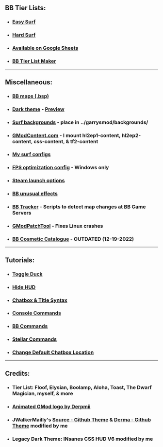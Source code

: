 ## BB Tier Lists:
- ### [Easy Surf](https://sod-ers.github.io/GMod-Resources/PDF/Easy-Surf-Tier-List.pdf)
- ### [Hard Surf](https://sod-ers.github.io/GMod-Resources/PDF/Hard-Surf-Tier-List.pdf)
- ### [Available on Google Sheets](https://drive.google.com/file/d/19Gswaf3n4u_rFd-MyshLehig_7JQXJx7/view?usp=sharing)
- ### [BB Tier List Maker](https://tiermaker.com/create/easy-surf-maps-17474064-3)
________________________________________________
## Miscellaneous:
- ### [BB maps (.bsp)](https://drive.google.com/drive/folders/1YmX4WmWzpnxPBlwhT1N2Yj8wBGX1MLf5?usp=sharing)
- ### [Dark theme](https://github.com/Sod-ers/GMod-Resources/releases) - [Preview](https://github.com/Sod-ers/GMod-Resources/blob/main/Dark-Theme/previews/Dark%20Theme%20Previews.md)
- ### [Surf backgrounds](https://drive.google.com/drive/folders/1-xucNF6qe4gJGGJodlN9l7CLn6LIHHK5?usp=sharing) - place in ../garrysmod/backgrounds/
- ### [GModContent.com](https://gmodcontent.com/) - I mount hl2ep1-content, hl2ep2-content, css-content, & tf2-content
- ### [My surf configs](https://github.com/Sod-ers/GMod-Resources/tree/main/CFG)
- ### [FPS optimization config](https://github.com/Sod-ers/GMod-Resources/blob/main/CFG/betterfps-WINDOWS-ONLY.cfg) - Windows only
- ### [Steam launch options](https://github.com/Sod-ers/GMod-Resources/tree/main/Steam-Launch-Options)
- ### [BB unusual effects](https://github.com/Sod-ers/GMod-Resources/blob/main/JPG/BB-Effects.png)
- ### [BB Tracker](https://github.com/Sod-ers/BB-Tracker) - Scripts to detect map changes at BB Game Servers
- ### [GModPatchTool](https://github.com/solsticegamestudios/GModPatchTool) - Fixes Linux crashes
- ### [BB Cosmetic Catalogue](https://drive.google.com/file/d/1Wf3UQVVo6iEwZ1IXttvFPny1y1eduaLL/view?usp=share_link) - OUTDATED (12-19-2022)
________________________________________________
## Tutorials:
- ### [Toggle Duck](https://github.com/Sod-ers/GMod-Resources/blob/main/Commands/Toggle%20Duck.md)
- ### [Hide HUD](https://github.com/Sod-ers/GMod-Resources/blob/main/Commands/Hide%20HUD.md)
- ### [Chatbox & Title Syntax](https://github.com/Sod-ers/GMod-Resources/blob/main/Commands/Chatbox%20%26%20Title%20Syntax.md)
- ### [Console Commands](https://github.com/Sod-ers/GMod-Resources/blob/main/Commands/Console%20Commands.md)
- ### [BB Commands](https://github.com/Sod-ers/GMod-Resources/blob/main/Commands/BB%20Commands.md)
- ### [Stellar Commands](https://github.com/Sod-ers/GMod-Resources/blob/main/Commands/Stellar%20Commands.md)
- ### [Change Default Chatbox Location](https://github.com/Sod-ers/GMod-Resources/blob/main/Notes/Change%20default%20chatbox%20location.md)
________________________________________________
## Credits:
- ### Tier List: Floof, Elysian, Boolamp, Aloha, Toast, The Dwarf Magician, myself, & more
- ### [Animated GMod logo by Derpmii](https://www.steamgriddb.com/logo/44661)
- ### JWalkerMailly's [Source - Github Theme](https://github.com/JWalkerMailly/Source-Github-Theme) & [Derma - Github Theme](https://github.com/JWalkerMailly/Derma-Github-Theme) modified by me
- ### Legacy Dark Theme: INsanes CSS HUD V6 modified by me